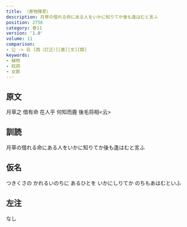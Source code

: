 ```yaml
---
title: （寄物陳思）
description: 月草の借れる命にある人をいかに知りてか後も逢はむと言ふ
position: 2756
category: 巻11
version: '1.0'
volume: 11
comparison:
- 公 -> 云 [西（訂正）][嘉][文][類]
keywords:
- 植物
- 枕詞
- 女歌
---
```


## 原文

月草之 借有命 在人乎 何知而鹿 後毛将相<云>

## 訓読

月草の借れる命にある人をいかに知りてか後も逢はむと言ふ

## 仮名

つきくさの かれるいのちに あるひとを いかにしりてか のちもあはむといふ

## 左注

なし

